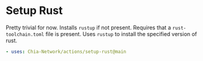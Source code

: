 # Setup Rust

Pretty trivial for now.
Installs `rustup` if not present.
Requires that a `rust-toolchain.toml` file is present.
Uses `rustup` to install the specified version of rust.

```yaml
- uses: Chia-Network/actions/setup-rust@main
```
